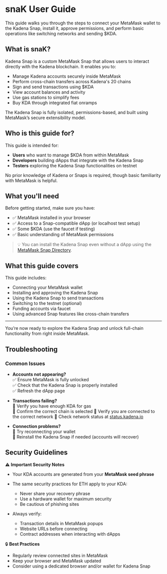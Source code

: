 # snaK User Guide

This guide walks you through the steps to connect your MetaMask wallet to the Kadena Snap, install it, approve permissions, and perform basic operations like switching networks and sending $KDA.

## What is snaK?

Kadena Snap is a custom MetaMask Snap that allows users to interact directly with the Kadena blockchain. It enables you to:

- Manage Kadena accounts securely inside MetaMask
- Perform cross-chain transfers across Kadena's 20 chains
- Sign and send transactions using $KDA
- View account balances and activity
- Use gas stations to simplify fees
- Buy KDA through integrated fiat onramps

The Kadena Snap is fully isolated, permissions-based, and built using MetaMask’s secure extensibility model.

## Who is this guide for?

This guide is intended for:

- **Users** who want to manage $KDA from within MetaMask
- **Developers** building dApps that integrate with the Kadena Snap
- **Testers** exploring the Kadena Snap functionalities on testnet

No prior knowledge of Kadena or Snaps is required, though basic familiarity with MetaMask is helpful.

## What you'll need

Before getting started, make sure you have:

- ✅ MetaMask installed in your browser  
- ✅ Access to a Snap-compatible dApp (or localhost test setup)  
- ✅ Some $KDA (use the faucet if testing)  
- ✅ Basic understanding of MetaMask permissions

> 💡 You can install the Kadena Snap even without a dApp using the [MetaMask Snap Directory](https://snaps.metamask.io).

## What this guide covers

This guide includes:

- Connecting your MetaMask wallet
- Installing and approving the Kadena Snap
- Using the Kadena Snap to send transactions
- Switching to the testnet (optional)
- Funding accounts via faucet
- Using advanced Snap features like cross-chain transfers

---

You’re now ready to explore the Kadena Snap and unlock full-chain functionality from right inside MetaMask.

## Troubleshooting

### Common Issues

- **Accounts not appearing?**  
  ✅ Ensure MetaMask is fully unlocked  
  ✅ Check that the Kadena Snap is properly installed  
  ✅ Refresh the dApp page  

- **Transactions failing?**  
  🔹 Verify you have enough KDA for gas  
  🔹 Confirm the correct chain is selected
  🔹 Verify you are connected to the correct network 
  🔹 Check network status at [status.kadena.io](https://status.kadena.io)  

- **Connection problems?**  
  🔄 Try reconnecting your wallet  
  🔄 Reinstall the Kadena Snap if needed (accounts will recover)  

## Security Guidelines

⚠️ **Important Security Notes**  

- Your KDA accounts are generated from your **MetaMask seed phrase**  
- The same security practices for ETH apply to your KDA:  
  - Never share your recovery phrase  
  - Use a hardware wallet for maximum security  
  - Be cautious of phishing sites  

- Always verify:  
  - Transaction details in MetaMask popups  
  - Website URLs before connecting  
  - Contract addresses when interacting with dApps  

🔒 **Best Practices**  
- Regularly review connected sites in MetaMask  
- Keep your browser and MetaMask updated  
- Consider using a dedicated browser and/or wallet for Kadena Snap
